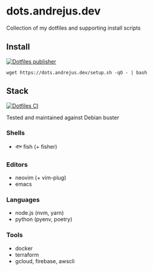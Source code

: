 # dots.andrejus.dev

Collection of my dotfiles and supporting install scripts

## Install

[![Dotfiles publisher](https://github.com/andrejusk/dotfiles/actions/workflows/publish.yml/badge.svg?branch=master)](https://github.com/andrejusk/dotfiles/actions/workflows/publish.yml)

    wget https://dots.andrejus.dev/setup.sh -qO - | bash

## Stack

[![Dotfiles CI](https://github.com/andrejusk/dotfiles/actions/workflows/ci.yml/badge.svg)](https://github.com/andrejusk/dotfiles/actions/workflows/ci.yml)

Tested and maintained against Debian buster

### Shells

- 🐟 fish (+ fisher)

### Editors

- neovim (+ vim-plug)
- emacs

### Languages

- node.js (nvm, yarn)
- python (pyenv, poetry)

### Tools

- docker
- terraform
- gcloud, firebase, awscli
